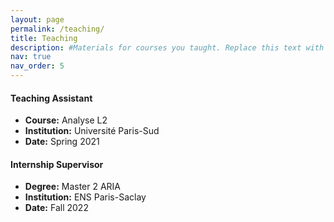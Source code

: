 ```yaml
---
layout: page
permalink: /teaching/
title: Teaching
description: #Materials for courses you taught. Replace this text with your description.
nav: true
nav_order: 5
---
```


#### Teaching Assistant

- **Course:** Analyse L2
- **Institution:** Université Paris-Sud
- **Date:** Spring 2021

#### Internship Supervisor

- **Degree:** Master 2 ARIA
- **Institution:** ENS Paris-Saclay
- **Date:** Fall 2022

